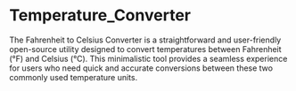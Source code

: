 # Temperature_Converter
The Fahrenheit to Celsius Converter is a straightforward and user-friendly open-source utility designed to convert temperatures between Fahrenheit (°F) and Celsius (°C). This minimalistic tool provides a seamless experience for users who need quick and accurate conversions between these two commonly used temperature units.
